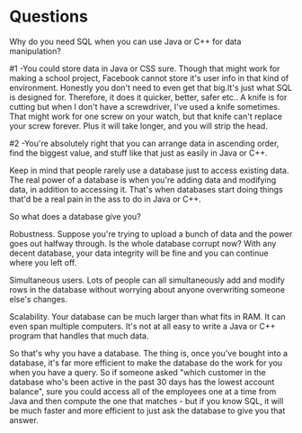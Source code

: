 # Questions 
Why do you need SQL when you can use Java or C++ for data manipulation?
    
#1 
 -You could store data in Java or CSS sure. Though that might work for making a school project, Facebook cannot store it's user info in that kind of environment. Honestly you don't need to even get that big.It's just what SQL is designed for. Therefore, it does it quicker, better, safer etc.. A knife is for cutting but when I don't have a screwdriver, I've used a knife sometimes.
That might work for one screw on your watch, but that knife can't replace your screw forever. Plus it will take longer, and you will strip the head.

#2
-You're absolutely right that you can arrange data in ascending order, find the biggest value, and stuff like that just as easily in Java or C++.

Keep in mind that people rarely use a database just to access existing data. The real power of a database is when you're adding data and modifying data, in addition to accessing it. That's when databases start doing things that'd be a real pain in the ass to do in Java or C++.

So what does a database give you?

Robustness. Suppose you're trying to upload a bunch of data and the power goes out halfway through. Is the whole database corrupt now? With any decent database, your data integrity will be fine and you can continue where you left off.

Simultaneous users. Lots of people can all simultaneously add and modify rows in the database without worrying about anyone overwriting someone else's changes.

Scalability. Your database can be much larger than what fits in RAM. It can even span multiple computers. It's not at all easy to write a Java or C++ program that handles that much data.

So that's why you have a database. The thing is, once you've bought into a database, it's far more efficient to make the database do the work for you when you have a query. So if someone asked "which customer in the database who's been active in the past 30 days has the lowest account balance", sure you could access all of the employees one at a time from Java and then compute the one that matches - but if you know SQL, it will be much faster and more efficient to just ask the database to give you that answer.
